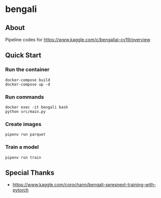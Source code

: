 # bengali
## About
Pipeline codes for https://www.kaggle.com/c/bengaliai-cv19/overview

## Quick Start

### Run the container

```
docker-compose build
docker-compose up -d
```

### Run commands

```
docker exec -it bengali bash
python src/main.py
```

### Create images

```
pipenv run parquet
```

### Train a model

```
pipenv run train
```

## Special Thanks

- https://www.kaggle.com/corochann/bengali-seresnext-training-with-pytorch
